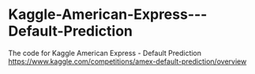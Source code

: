# Kaggle-American-Express---Default-Prediction
The code for Kaggle American Express - Default Prediction
https://www.kaggle.com/competitions/amex-default-prediction/overview
